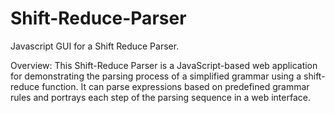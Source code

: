 # Shift-Reduce-Parser
Javascript GUI for a Shift Reduce Parser.

Overview:
This Shift-Reduce Parser is a JavaScript-based web application for demonstrating the parsing process of a simplified grammar using a shift-reduce function. It can parse expressions based on predefined grammar rules and portrays each step of the parsing sequence in a web interface.